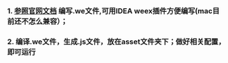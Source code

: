 ### 1. [参照官网文档](http://alibaba.github.io/weex/doc/)  编写.we文件,可用IDEA weex插件方便编写(mac目前还不怎么兼容）；

### 2. 编译.we文件，生成.js文件，放在asset文件夹下；做好相关配置，即可运行

